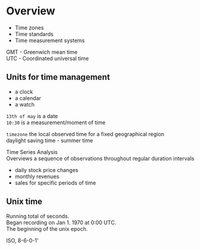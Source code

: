 # Overview

- Time zones
- Time standards
- Time measurement systems

GMT - Greenwich mean time  
UTC - Coordinated universal time  

## Units for time management
- a clock
- a calendar
- a watch

`13th of may` is a date  
`10:30` is a measurement/moment of time  

`timezone` the local observed time for a fixed geographical region  
daylight saving time - summer time  

Time Series Analysis  
Overviews a sequence of observations throughout regular duration intervals  

- daily stock price changes
- monthly revenues
- sales for specific periods of time

## Unix time
Running total of seconds.  
Began recording on Jan 1. 1970 at 0:00 UTC.  
The beginning of the unix epoch.  

ISO, 8-6-0-1'  
